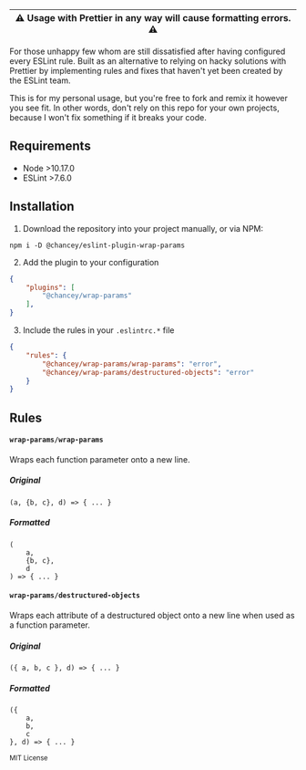 | ⚠️ Usage with Prettier in any way will cause formatting errors. ⚠️ |
| ----------- |


For those unhappy few whom are still dissatisfied after having configured every ESLint rule. Built as an alternative to relying on hacky solutions with Prettier by implementing rules and fixes that haven't yet been created by the ESLint team.

This is for my personal usage, but you're free to fork and remix it however you see fit. In other words, don't rely on this repo for your own projects, because I won't fix something if it breaks your code.

## Requirements

* Node \>10.17.0
* ESLint \>7.6.0

## Installation

1. Download the repository into your project manually, or via NPM:

```
npm i -D @chancey/eslint-plugin-wrap-params
```

2. Add the plugin to your configuration

```json
{
    "plugins": [
        "@chancey/wrap-params"
    ],
}
```

3. Include the rules in your `.eslintrc.*` file

```json
{
    "rules": {
        "@chancey/wrap-params/wrap-params": "error",
        "@chancey/wrap-params/destructured-objects": "error"
    }
}
```

## Rules

#### `wrap-params/wrap-params`

Wraps each function parameter onto a new line.

##### Original

```
(a, {b, c}, d) => { ... }
```

##### Formatted

```
(
    a,
    {b, c},
    d
) => { ... }
```

#### `wrap-params/destructured-objects`

Wraps each attribute of a destructured object onto a new line when used as a function parameter.

##### Original

```
({ a, b, c }, d) => { ... }
```

##### Formatted

```
({
    a,
    b,
    c
}, d) => { ... }
```

<sub>MIT License</sub>
